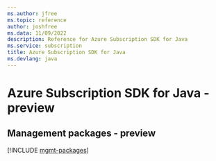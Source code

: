 ```yaml
---
ms.author: jfree
ms.topic: reference
author: joshfree
ms.data: 11/09/2022
description: Reference for Azure Subscription SDK for Java
ms.service: subscription
title: Azure Subscription SDK for Java
ms.devlang: java
---
```

# Azure Subscription SDK for Java - preview

## Management packages - preview
[!INCLUDE [mgmt-packages](subscription-mgmt-index.md)]